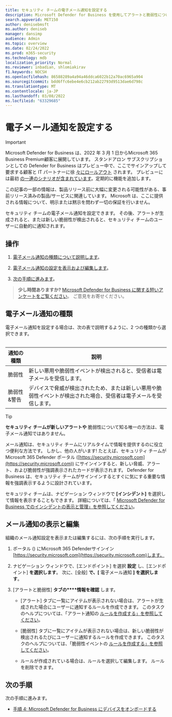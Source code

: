 ```yaml
---
title: セキュリティ チームの電子メール通知を設定する
description: Microsoft Defender for Business を使用してアラートと脆弱性についてユーザーに通知する電子メール通知を設定する
search.appverid: MET150
author: denisebmsft
ms.author: deniseb
manager: dansimp
audience: Admin
ms.topic: overview
ms.date: 02/24/2022
ms.prod: m365-security
ms.technology: mdb
localization_priority: Normal
ms.reviewer: inbadian, shlomiakirav
f1.keywords: NOCSH
ms.openlocfilehash: 86588289a4a94a46ddca6022b12a70ac6965a904
ms.sourcegitcommit: bdd6ffc6ebe4e6cb212ab22793d9513dae6d798c
ms.translationtype: MT
ms.contentlocale: ja-JP
ms.lasthandoff: 03/08/2022
ms.locfileid: "63329685"
---
```

# <a name="set-up-email-notifications"></a>電子メール通知を設定する

> [!IMPORTANT]
> Microsoft Defender for Business は、2022 年 3 月 1 日からMicrosoft 365 Business Premium顧客に展開しています。 スタンドアロン サブスクリプションとしての Defender for Business はプレビュー中で、ここでサインアップして要求する顧客と IT パートナーに徐 [々にロールアウト](https://aka.ms/mdb-preview) されます。 プレビューには最初 [の一連のシナリオが含まれています](mdb-tutorials.md#try-these-preview-scenarios)。定期的に機能を追加します。
> 
> この記事の一部の情報は、製品リリース前に大幅に変更される可能性がある、事前リリース済みの製品/サービスに関連しています。 Microsoft は、ここに提供される情報について、明示または黙示を問わず一切の保証を行いません。 

セキュリティ チームの電子メール通知を設定できます。 その後、アラートが生成されると、または新しい脆弱性が検出されると、セキュリティ チームのユーザーに自動的に通知されます。 

## <a name="what-to-do"></a>操作

1. [電子メール通知の種類について説明します](#types-of-email-notifications)。

2. [電子メール通知の設定を表示および編集します](#view-and-edit-email-notifications)。

3. [次の手順に進みます](#next-steps)。


>
> **少し時間ありますか?**
> <a href="https://microsoft.qualtrics.com/jfe/form/SV_0JPjTPHGEWTQr4y" target="_blank">Microsoft Defender for Business に関する短いアンケートをご覧ください</a>。 ご意見をお寄せください。
>

## <a name="types-of-email-notifications"></a>電子メール通知の種類

電子メール通知を設定する場合は、次の表で説明するように、2 つの種類から選択できます。 <br/><br/>

| 通知の種類  | 説明  |
|---------|---------|
| 脆弱性  | 新しい悪用や脆弱性イベントが検出されると、受信者は電子メールを受信します。 |
| 脆弱性&警告  | デバイスで脅威が検出されたため、または新しい悪用や脆弱性イベントが検出された場合、受信者は電子メールを受信します。 |

> [!TIP]
> **セキュリティ チームが新しいアラートや** 脆弱性について知る唯一の方法は、電子メール通知ではありません。
> 
> メール通知は、セキュリティ チームにリアルタイムで情報を提供するのに役立つ便利な方法です。 しかし、他の人がいます! たとえば、セキュリティ チームが Microsoft 365 Defender ポータル ([https://security.microsoft.com](https://security.microsoft.com)) にサインインすると、新しい脅威、アラート、および脆弱性が強調表示されたカードが表示されます。 Defender for Business は、セキュリティ チームがサインインするとすぐに気にする重要な情報を強調表示するように設計されています。
> 
> セキュリティ チームは、ナビゲーション ウィンドウで **[インシデント]** を選択して情報を表示することもできます。 詳細については、「 [Microsoft Defender for Business でのインシデントの表示と管理」を参照してください](mdb-view-manage-incidents.md)。

## <a name="view-and-edit-email-notifications"></a>メール通知の表示と編集

組織のメール通知設定を表示または編集するには、次の手順を実行します。

1. ポータル () にMicrosoft 365 Defenderサインイン[https://security.microsoft.com](https://security.microsoft.com)します。

2. ナビゲーション ウィンドウで、[エンドポイント] を選択 **設定** し、[エンドポイント] **を選択します**。 次に、[全般] **で、[** 電子メール通知 **] を選択します**。 

3. [アラートと脆弱性] **タブの****情報を確認** します。

   - [アラート] タブに一覧にアイテムが表示されない場合は、アラートが生成された場合にユーザーに通知するルールを作成できます。 このタスクのヘルプについては、「アラート通知の [ルールを作成する」を参照してください](../defender-endpoint/configure-email-notifications.md)。

   - [脆弱性] タブに一覧にアイテムが表示されない場合は、新しい脆弱性が検出されるたびにユーザーに通知するルールを作成できます。 このタスクのヘルプについては、「脆弱性イベントの [ルールを作成する」を参照してください](../defender-endpoint/configure-vulnerability-email-notifications.md)。

   - ルールが作成されている場合は、ルールを選択して編集します。 ルールを削除できます。 

## <a name="next-steps"></a>次の手順

次の手順に進みます。

- [手順 4: Microsoft Defender for Business にデバイスをオンボードする](mdb-onboard-devices.md)
